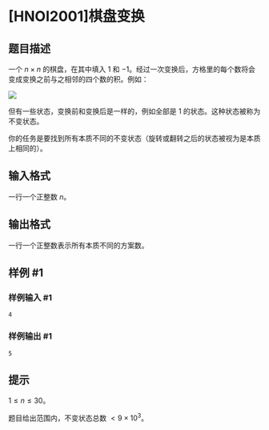 # [HNOI2001]棋盘变换

## 题目描述

一个 $n\times n$ 的棋盘，在其中填入 $1$ 和 $-1$。经过一次变换后，方格里的每个数将会变成变换之前与之相邻的四个数的积。例如：

![](https://cdn.luogu.com.cn/upload/image_hosting/2q4jbad8.png?x-oss-process=image/resize,m_lfit,h_1000,w_1000)

但有一些状态，变换前和变换后是一样的，例如全部是 $1$ 的状态。这种状态被称为不变状态。

你的任务是要找到所有本质不同的不变状态（旋转或翻转之后的状态被视为是本质上相同的）。

## 输入格式

一行一个正整数 $n$。

## 输出格式

一行一个正整数表示所有本质不同的方案数。

## 样例 #1

### 样例输入 #1
```
4
```

### 样例输出 #1

```
5
```

## 提示

$1\le n\le 30$。

题目给出范围内，不变状态总数 $<9\times 10^3$。

